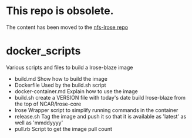 # This repo is obsolete.

The content has been moved to the [nfs-lrose repo](https://github.com/nsf-lrose/release-tools)

# docker_scripts
Various scripts and files to build a lrose-blaze image

  * build.md
  		Show how to build the image
  * Dockerfile
      Used by the build.sh script
  * docker-container.md
  		Explain how to use the image
  * build.sh
      create a VERSION file with today's date
      build lrose-blaze from the top of NCAR/lrose-core
  * lrose
  		Wrapper script to simplify running commands in the container
  * release.sh
      Tag the image and push it so that it is available as 'latest' as well as 'mmddyyyy'
  * pull.rb
      Script to get the image pull count
